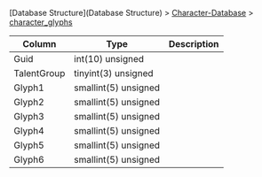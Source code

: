 [Database Structure](Database Structure) > [Character-Database](Character-Database) > [character_glyphs](character_glyphs)

Column | Type | Description
--- | --- | ---
Guid | int(10) unsigned | 
TalentGroup | tinyint(3) unsigned | 
Glyph1 | smallint(5) unsigned | 
Glyph2 | smallint(5) unsigned | 
Glyph3 | smallint(5) unsigned | 
Glyph4 | smallint(5) unsigned | 
Glyph5 | smallint(5) unsigned | 
Glyph6 | smallint(5) unsigned | 
